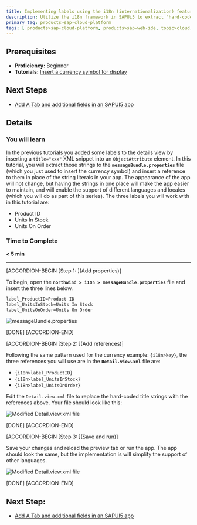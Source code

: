 ```yaml
---
title: Implementing labels using the i18n (internationalization) features of SAPUI5
description: Utilize the i18n framework in SAPUi5 to extract "hard-coded" strings in your app and maintain them in a single file.
primary_tag: products>sap-cloud-platform
tags: [ products>sap-cloud-platform, products>sap-web-ide, topic>cloud, topic>html5, topic>mobile, topic>odata, topic>sapui5, tutorial>beginner ]
---
```


## Prerequisites
- **Proficiency:** Beginner
- **Tutorials:** [Insert a currency symbol for display](http://www.sap.com/developer/tutorials/hcp-webide-insert-currency-symbol.html)

## Next Steps
- [Add A Tab and additional fields in an SAPUI5 app](http://www.sap.com/developer/tutorials/hcp-webide-add-tab.html)

## Details

### You will learn
In the previous tutorials you added some labels to the details view by inserting a `title="xxx"` XML snippet into an `ObjectAttribute` element. In this tutorial, you will extract those strings to the **`messageBundle.properties`** file (which you just used to insert the currency symbol) and insert a reference to them in place of the string literals in your app. The appearance of the app will not change, but having the strings in one place will make the app easier to maintain, and will enable the support of different languages and locales (which you will do as part of this series). The three labels you will work with in this tutorial are:

* Product ID
* Units In Stock
* Units On Order

### Time to Complete
**< 5 min**

---

[ACCORDION-BEGIN [Step 1: ](Add properties)]

To begin, open the **`northwind > i18n > messageBundle.properties`** file and insert the three lines below.

```xml
label_ProductID=Product ID
label_UnitsInStock=Units In Stock
label_UnitsOnOrder=Units On Order
```

![messageBundle.properties](https://raw.githubusercontent.com/SAPDocuments/Tutorials/master/tutorials/hcp-webide-labels-i18n/mob2-4_1.png)

[DONE]
[ACCORDION-END]

[ACCORDION-BEGIN [Step 2: ](Add references)]

Following the same pattern used for the currency example: `{i18n>key}`, the three references you will use are in the **`Detail.view.xml`** file are:

* `{i18n>label_ProductID}`
* `{i18n>label_UnitsInStock}`
* `{i18n>label_UnitsOnOrder}`

Edit the `Detail.view.xml` file to replace the hard-coded title strings with the references above. Your file should look like this:

![Modified Detail.view.xml file](https://raw.githubusercontent.com/SAPDocuments/Tutorials/master/tutorials/hcp-webide-labels-i18n/mob2-4_2.png)

[DONE]
[ACCORDION-END]

[ACCORDION-BEGIN [Step 3: ](Save and run)]

Save your changes and reload the preview tab or run the app. The app should look the same, but the implementation is will simplify the support of other languages.

![Modified Detail.view.xml file](https://raw.githubusercontent.com/SAPDocuments/Tutorials/master/tutorials/hcp-webide-labels-i18n/mob2-4_3.png)

[DONE]
[ACCORDION-END]



## Next Step:
- [Add A Tab and additional fields in an SAPUI5 app](http://www.sap.com/developer/tutorials/hcp-webide-add-tab.html)
